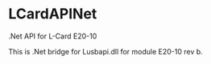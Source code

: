 # LCardAPINet
.Net API for L-Card E20-10

This is .Net bridge for Lusbapi.dll for module E20-10 rev b.
